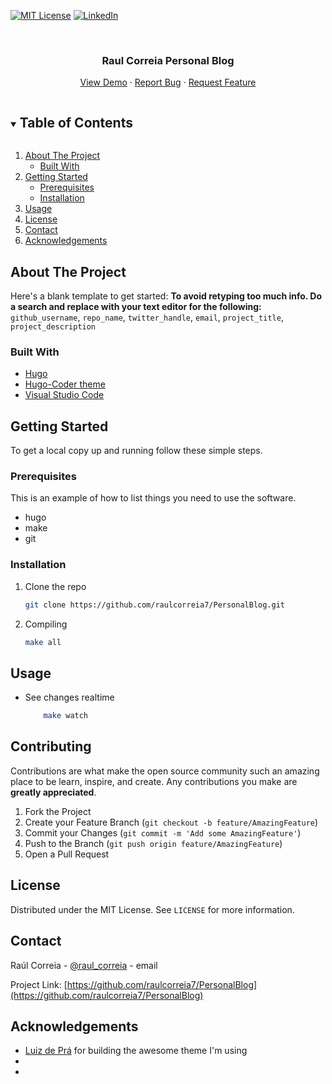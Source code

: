 <!--
*** Thanks for checking out the Best-README-Template. If you have a suggestion
*** that would make this better, please fork the repo and create a pull request
*** or simply open an issue with the tag "enhancement".
*** Thanks again! Now go create something AMAZING! :D
***
***
***
*** To avoid retyping too much info. Do a search and replace for the following:
*** github_username, repo_name, twitter_handle, email, project_title, project_description
-->



<!-- PROJECT SHIELDS -->
<!--
*** I'm using markdown "reference style" links for readability.
*** Reference links are enclosed in brackets [ ] instead of parentheses ( ).
*** See the bottom of this document for the declaration of the reference variables
*** for contributors-url, forks-url, etc. This is an optional, concise syntax you may use.
*** https://www.markdownguide.org/basic-syntax/#reference-style-links
-->
<!-- [![Contributors][contributors-shield]][contributors-url] -->
<!-- [![Forks][forks-shield]][forks-url] -->
<!-- [![Stargazers][stars-shield]][stars-url] -->
<!-- [![Issues][issues-shield]][issues-url] -->
[![MIT License][license-shield]][license-url]
[![LinkedIn][linkedin-shield]][linkedin-url]



<!-- PROJECT LOGO -->
<br />
<!-- <p align="center">
  <a href="https://github.com/raulcorreia7/PersonalBlog">
    <img src="images/logo.png" alt="Logo" width="80" height="80">
  </a> -->

  <h3 align="center">Raul Correia Personal Blog</h3>

  <p align="center">
    <!-- project_description
    <br />
    <a href="https://github.com/raulcorreia7/PersonalBlog"><strong>Explore the docs »</strong></a>
    <br />
    <br /> -->
    <a href="https://www.raulcorreia.dev">View Demo</a>
    ·
    <a href="https://github.com/raulcorreia7/PersonalBlog/issues">Report Bug</a>
    ·
    <a href="https://github.com/raulcorreia7/PersonalBlog/issues">Request Feature</a>
  </p>
</p>



<!-- TABLE OF CONTENTS -->
<details open="open">
  <summary><h2 style="display: inline-block">Table of Contents</h2></summary>
  <ol>
    <li>
      <a href="#about-the-project">About The Project</a>
      <ul>
        <li><a href="#built-with">Built With</a></li>
      </ul>
    </li>
    <li>
      <a href="#getting-started">Getting Started</a>
      <ul>
        <li><a href="#prerequisites">Prerequisites</a></li>
        <li><a href="#installation">Installation</a></li>
      </ul>
    </li>
    <li><a href="#usage">Usage</a></li>
    <!-- <li><a href="#roadmap">Roadmap</a></li> -->
    <!-- <li><a href="#contributing">Contributing</a></li> -->
    <li><a href="#license">License</a></li>
    <li><a href="#contact">Contact</a></li>
    <li><a href="#acknowledgements">Acknowledgements</a></li>
  </ol>
</details>



<!-- ABOUT THE PROJECT -->
## About The Project

<!-- [![Product Name Screen Shot][product-screenshot]](https://example.com) -->

Here's a blank template to get started:
**To avoid retyping too much info. Do a search and replace with your text editor for the following:**
`github_username`, `repo_name`, `twitter_handle`, `email`, `project_title`, `project_description`


### Built With

* [Hugo](https://gohugo.io/)
* [Hugo-Coder theme](https://github.com/luizdepra/hugo-coder)
* [Visual Studio Code](https://code.visualstudio.com/)




<!-- GETTING STARTED -->
## Getting Started

To get a local copy up and running follow these simple steps.

### Prerequisites

This is an example of how to list things you need to use the software.
* hugo
* make
* git

### Installation

1. Clone the repo
   ```sh
   git clone https://github.com/raulcorreia7/PersonalBlog.git
   ```
2. Compiling
   ```sh
   make all
   ```



<!-- USAGE EXAMPLES -->
## Usage

* See changes realtime
    ```sh
        make watch
    ```



<!-- ROADMAP -->
<!-- ## Roadmap

See the [open issues](https://github.com/raulcorreia7/PersonalBlog/issues) for a list of proposed features (and known issues). -->



<!-- CONTRIBUTING -->
## Contributing

Contributions are what make the open source community such an amazing place to be learn, inspire, and create. Any contributions you make are **greatly appreciated**.

1. Fork the Project
2. Create your Feature Branch (`git checkout -b feature/AmazingFeature`)
3. Commit your Changes (`git commit -m 'Add some AmazingFeature'`)
4. Push to the Branch (`git push origin feature/AmazingFeature`)
5. Open a Pull Request



<!-- LICENSE -->
## License

Distributed under the MIT License. See `LICENSE` for more information.



<!-- CONTACT -->
## Contact

Raúl Correia - [@raul_correia](https://twitter.com/raul_correia) - email

Project Link: [https://github.com/raulcorreia7/PersonalBlog](https://github.com/raulcorreia7/PersonalBlog)



<!-- ACKNOWLEDGEMENTS -->
## Acknowledgements

* [Luiz de Prá](https://github.com/luizdepra) for building the awesome theme I'm using
* []()
* []()





<!-- MARKDOWN LINKS & IMAGES -->
<!-- https://www.markdownguide.org/basic-syntax/#reference-style-links -->
[contributors-shield]: https://img.shields.io/github/contributors/github_username/repo.svg?style=for-the-badge
[contributors-url]: https://github.com/raulcorreia7/PersonalBlog/graphs/contributors
[forks-shield]: https://img.shields.io/github/forks/github_username/repo.svg?style=for-the-badge
[forks-url]: https://github.com/github_username/repo/network/members
[stars-shield]: https://img.shields.io/github/stars/github_username/repo.svg?style=for-the-badge
[stars-url]: https://github.com/github_username/repo/stargazers
[issues-shield]: https://img.shields.io/github/issues/github_username/repo.svg?style=for-the-badge
[issues-url]: https://github.com/github_username/repo/issues
[license-shield]: https://img.shields.io/github/license/github_username/repo.svg?style=for-the-badge
[license-url]: https://github.com/raulcorreia7/repo/blob/master/LICENSE.txt
[linkedin-shield]: https://img.shields.io/badge/-LinkedIn-black.svg?style=for-the-badge&logo=linkedin&colorB=555
[linkedin-url]: https://linkedin.com/in/github_username
